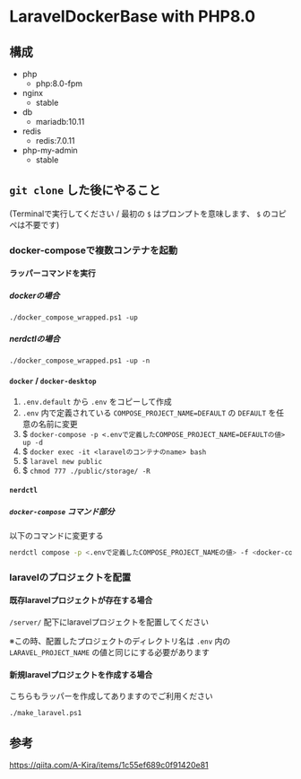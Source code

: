 # LaravelDockerBase with PHP8.0

## 構成

- php
  - php:8.0-fpm
- nginx
  - stable
- db
  - mariadb:10.11
- redis
  - redis:7.0.11
- php-my-admin
  - stable

## `git clone` した後にやること

(Terminalで実行してください / 最初の `$` はプロンプトを意味します、 `$` のコピペは不要です)

### docker-composeで複数コンテナを起動

#### ラッパーコマンドを実行

##### dockerの場合

```pwsh
./docker_compose_wrapped.ps1 -up
```

##### nerdctlの場合

```pwsh
./docker_compose_wrapped.ps1 -up -n
```

#### `docker` / `docker-desktop`

1. `.env.default` から `.env` をコピーして作成
2. `.env` 内で定義されている `COMPOSE_PROJECT_NAME=DEFAULT` の `DEFAULT` を任意の名前に変更
3. $ `docker-compose -p <.envで定義したCOMPOSE_PROJECT_NAME=DEFAULTの値> up -d`
4. $ `docker exec -it <laravelのコンテナのname> bash`
5. $ `laravel new public`
6. $ `chmod 777 ./public/storage/ -R`

#### `nerdctl`

##### `docker-compose` コマンド部分

以下のコマンドに変更する

```sh
nerdctl compose -p <.envで定義したCOMPOSE_PROJECT_NAMEの値> -f <docker-compose.ymlのpath> up -d
```

### laravelのプロジェクトを配置

#### 既存laravelプロジェクトが存在する場合

`/server/` 配下にlaravelプロジェクトを配置してください

※この時、配置したプロジェクトのディレクトリ名は `.env` 内の `LARAVEL_PROJECT_NAME` の値と同じにする必要があります

#### 新規laravelプロジェクトを作成する場合

こちらもラッパーを作成してありますのでご利用ください

```pwsh
./make_laravel.ps1
```

## 参考

<https://qiita.com/A-Kira/items/1c55ef689c0f91420e81>
